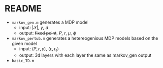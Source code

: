 # README

- `markov_gen.m` generates a MDP model
    - input: $|\mathcal{S}|$, $\gamma$, $d$
    - output: ~~fixed point~~, $P$, $r$, $\mu$, $\phi$
- `markov_pertub.m` generates a hetereogenious MDP models based on the given model
    - input: $(P,r,\gamma)$, $(\epsilon, \epsilon_1)$
    - output: 3d layers with each layer the same as markov_gen output
- `basic_TD.m`